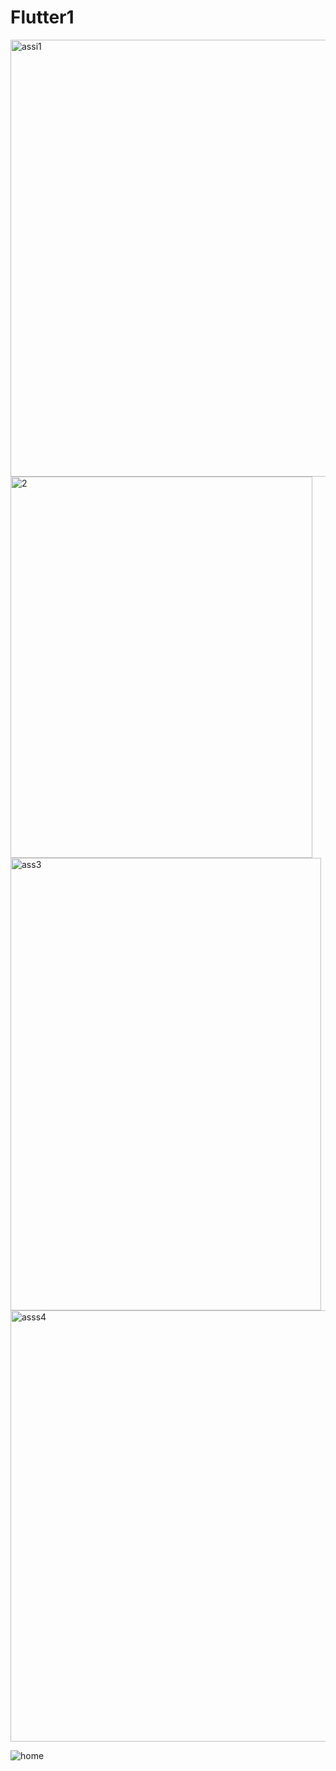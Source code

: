 # Flutter1


<img width="548" height="699" alt="assi1" src="https://github.com/user-attachments/assets/5b6a6b48-7e6b-4b29-b1f7-d2dd1aaec656" />

<img width="483" height="610" alt="2" src="https://github.com/user-attachments/assets/d34c4ac9-44a8-4ada-a891-308e56c392e7" />

<img width="497" height="724" alt="ass3" src="https://github.com/user-attachments/assets/1ccde57b-926d-4f2a-a378-5d900d374d67" />

<img width="555" height="690" alt="asss4" src="https://github.com/user-attachments/assets/e3239f68-70c9-48fb-b53e-ebf80bade59c" />

![home](https://github.com/user-attachments/assets/a9ac41e3-8303-4b53-b5a8-104cbeafabac)
